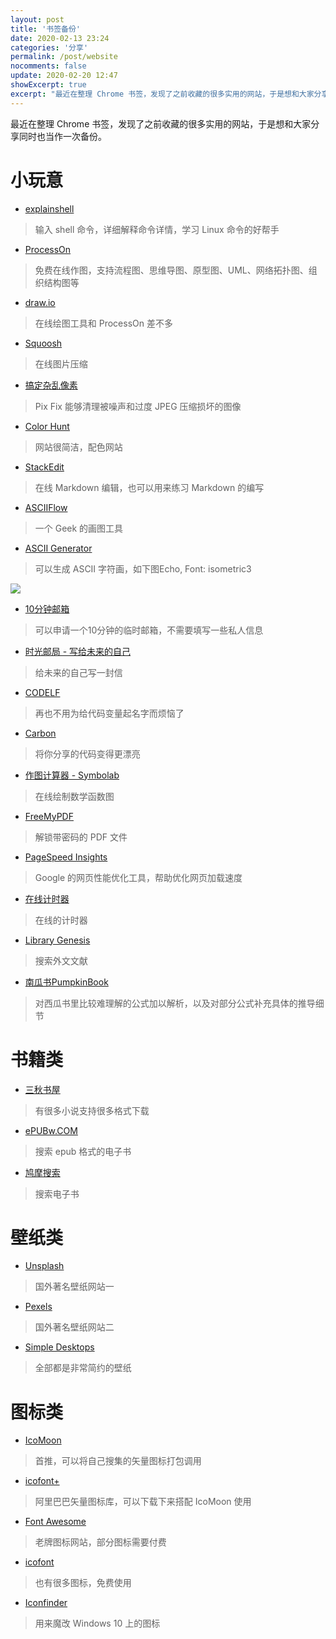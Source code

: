 ```yaml
---
layout: post
title: '书签备份'
date: 2020-02-13 23:24
categories: '分享'
permalink: /post/website
nocomments: false
update: 2020-02-20 12:47
showExcerpt: true
excerpt: "最近在整理 Chrome 书签，发现了之前收藏的很多实用的网站，于是想和大家分享同时也当作一次备份。"
---
```


最近在整理 Chrome 书签，发现了之前收藏的很多实用的网站，于是想和大家分享同时也当作一次备份。

# 小玩意

- <a href='https://www.explainshell.com/' target='_blank'>explainshell<i class="icon-link1"></i></a>
> 输入 shell 命令，详细解释命令详情，学习 Linux 命令的好帮手
- <a href='https://www.processon.com/' target='_blank'>ProcessOn<i class="icon-link1"></i></a>
> 免费在线作图，支持流程图、思维导图、原型图、UML、网络拓扑图、组织结构图等
- <a href='https://www.draw.io/?lang=zh' target='_blank'>draw.io<i class="icon-link1"></i></a>
> 在线绘图工具和 ProcessOn 差不多
- <a href='https://squoosh.app/' target='_blank'>Squoosh<i class="icon-link1"></i></a>
> 在线图片压缩
- <a href='https://zh.pixfix.com/' target='_blank'>搞定杂乱像素<i class="icon-link1"></i></a>
> Pix Fix 能够清理被噪声和过度 JPEG 压缩损坏的图像
- <a href='https://colorhunt.co/' target='_blank'>Color Hunt<i class="icon-link1"></i></a>
> 网站很简洁，配色网站
- <a href='https://stackedit.io/editor' target='_blank'>StackEdit<i class="icon-link1"></i></a>
> 在线 Markdown 编辑，也可以用来练习 Markdown 的编写
- <a href='http://asciiflow.com/' target='_blank'>ASCIIFlow<i class="icon-link1"></i></a>
> 一个 Geek 的画图工具
- <a href='http://www.network-science.de/ascii/' target='_blank'>ASCII Generator<i class="icon-link1"></i></a>
> 可以生成 ASCII 字符画，如下图Echo, Font: isometric3

<!-- <pre class='hightlight' id='dis'>
<code>
              ___           ___           ___           ___     
             /  /\         /  /\         /__/\         /  /\    
            /  /:/_       /  /:/         \  \:\       /  /::\   
           /  /:/ /\     /  /:/           \__\:\     /  /:/\:\  
          /  /:/ /:/_   /  /:/  ___   ___ /  /::\   /  /:/  \:\ 
         /__/:/ /:/ /\ /__/:/  /  /\ /__/\  /:/\:\ /__/:/ \__\:\
         \  \:\/:/ /:/ \  \:\ /  /:/ \  \:\/:/__\/ \  \:\ /  /:/
          \  \::/ /:/   \  \:\  /:/   \  \::/       \  \:\  /:/ 
           \  \:\/:/     \  \:\/:/     \  \:\        \  \:\/:/  
            \  \::/       \  \::/       \  \:\        \  \::/   
             \__\/         \__\/         \__\/         \__\/    
</code>
</pre> -->

<img src='https://myhusky.oss-cn-beijing.aliyuncs.com/Echo/images/website/echo.png' />

- <a href='http://mail.bccto.me/' target='_blank'>10分钟邮箱<i class="icon-link1"></i></a>
> 可以申请一个10分钟的临时邮箱，不需要填写一些私人信息
- <a href='https://www.hi2future.com/' target='_blank'>时光邮局 - 写给未来的自己<i class="icon-link1"></i></a>
> 给未来的自己写一封信
- <a href='https://unbug.github.io/codelf/' target='_blank'>CODELF<i class="icon-link1"></i></a>
> 再也不用为给代码变量起名字而烦恼了
- <a href='https://carbon.now.sh/' target='_blank'>Carbon<i class="icon-link1"></i></a>
> 将你分享的代码变得更漂亮
- <a href='https://zs.symbolab.com/graphing-calculator' target='_blank'>作图计算器 - Symbolab<i class="icon-link1"></i></a>
> 在线绘制数学函数图
- <a href='http://freemypdf.com/' target='_blank'>FreeMyPDF<i class="icon-link1"></i></a>
> 解锁带密码的 PDF 文件
- <a href='https://developers.google.com/speed/pagespeed/insights/' target='_blank'>PageSpeed Insights<i class="icon-link1"></i></a>
> Google 的网页性能优化工具，帮助优化网页加载速度
- <a href='http://naozhong.net.cn/jishiqi/' target='_blank'>在线计时器<i class="icon-link1"></i></a>
> 在线的计时器
- <a href='http://gen.lib.rus.ec/' target='_blank'>Library Genesis<i class="icon-link1"></i></a>
> 搜索外文文献
- <a href='https://datawhalechina.github.io/pumpkin-book/#/' target='_blank'>南瓜书PumpkinBook<i class="icon-link1"></i></a>
> 对西瓜书里比较难理解的公式加以解析，以及对部分公式补充具体的推导细节

# 书籍类

- <a href='https://www.d4j.cn/' target='_blank'>三秋书屋<i class="icon-link1"></i></a>
> 有很多小说支持很多格式下载
- <a href='https://epubw.com/' target='_blank'>ePUBw.COM<i class="icon-link1"></i></a>
> 搜索 epub 格式的电子书
- <a href='https://www.jiumodiary.com/' target='_blank'>鸠摩搜索<i class="icon-link1"></i></a>
> 搜索电子书

# 壁纸类

- <a href='https://unsplash.com/' target='_blank'>Unsplash<i class="icon-link1"></i></a>
> 国外著名壁纸网站一
- <a href='https://www.pexels.com/' target='_blank'>Pexels<i class="icon-link1"></i></a>
> 国外著名壁纸网站二
- <a href='http://simpledesktops.com/' target='_blank'>Simple Desktops<i class="icon-link1"></i></a>
> 全部都是非常简约的壁纸

# 图标类

- <a href='https://icomoon.io/#home' target='_blank'>IcoMoon<i class="icon-link1"></i></a>
> 首推，可以将自己搜集的矢量图标打包调用
- <a href='https://www.iconfont.cn/' target='_blank'>icofont+<i class="icon-link1"></i></a>
> 阿里巴巴矢量图标库，可以下载下来搭配 IcoMoon 使用
- <a href='https://fontawesome.com/icons?d=gallery' target='_blank'>Font Awesome<i class="icon-link1"></i></a>
> 老牌图标网站，部分图标需要付费
- <a href='https://icofont.com/examples' target='_blank'>icofont<i class="icon-link1"></i></a>
> 也有很多图标，免费使用
- <a href='https://www.iconfinder.com/' target='_blank'>Iconfinder<i class="icon-link1"></i></a>
> 用来魔改 Windows 10 上的图标
